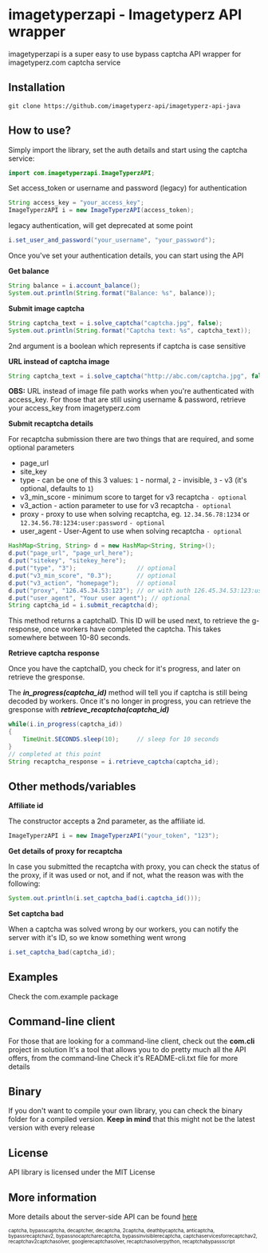 imagetyperzapi - Imagetyperz API wrapper
=========================================
imagetyperzapi is a super easy to use bypass captcha API wrapper for imagetyperz.com captcha service

## Installation

    git clone https://github.com/imagetyperz-api/imagetyperz-api-java

## How to use?

Simply import the library, set the auth details and start using the captcha service:

``` java
import com.imagetyperzapi.ImageTyperzAPI;
```
Set access_token or username and password (legacy) for authentication

``` java
String access_key = "your_access_key";
ImageTyperzAPI i = new ImageTyperzAPI(access_token);
```
legacy authentication, will get deprecated at some point
``` java
i.set_user_and_password("your_username", "your_password");
```
Once you've set your authentication details, you can start using the API

**Get balance**

``` java
String balance = i.account_balance();
System.out.println(String.format("Balance: %s", balance));
```

**Submit image captcha**

``` java
String captcha_text = i.solve_captcha("captcha.jpg", false);
System.out.println(String.format("Captcha text: %s", captcha_text));
```
2nd argument is a boolean which represents if captcha is case sensitive

**URL instead of captcha image**
``` java
String captcha_text = i.solve_captcha("http://abc.com/captcha.jpg", false);
```
**OBS:** URL instead of image file path works when you're authenticated with access_key.
 For those that are still using username & password, retrieve your access_key from 
 imagetyperz.com

**Submit recaptcha details**

For recaptcha submission there are two things that are required, and some optional parameters
- page_url
- site_key
- type - can be one of this 3 values: `1` - normal, `2` - invisible, `3` - v3 (it's optional, defaults to `1`)
- v3_min_score - minimum score to target for v3 recaptcha `- optional`
- v3_action - action parameter to use for v3 recaptcha `- optional`
- proxy - proxy to use when solving recaptcha, eg. `12.34.56.78:1234` or `12.34.56.78:1234:user:password` `- optional`
- user_agent - User-Agent to use when solving recaptcha `- optional` 

``` java
HashMap<String, String> d = new HashMap<String, String>();
d.put("page_url", "page_url_here");
d.put("sitekey", "sitekey_here");
d.put("type", "3");                 // optional
d.put("v3_min_score", "0.3");       // optional
d.put("v3_action", "homepage");     // optional
d.put("proxy", "126.45.34.53:123"); // or with auth 126.45.34.53:123:user:pass - optional
d.put("user_agent", "Your user agent"); // optional
String captcha_id = i.submit_recaptcha(d);
```
This method returns a captchaID. This ID will be used next, to retrieve the g-response, once workers have
completed the captcha. This takes somewhere between 10-80 seconds.

**Retrieve captcha response**

Once you have the captchaID, you check for it's progress, and later on retrieve the gresponse.

The ***in_progress(captcha_id)*** method will tell you if captcha is still being decoded by workers.
Once it's no longer in progress, you can retrieve the gresponse with ***retrieve_recaptcha(captcha_id)***

``` java
while(i.in_progress(captcha_id))
{
    TimeUnit.SECONDS.sleep(10);     // sleep for 10 seconds
}
// completed at this point
String recaptcha_response = i.retrieve_captcha(captcha_id);
```

## Other methods/variables

**Affiliate id**

The constructor accepts a 2nd parameter, as the affiliate id.
``` java
ImageTyperzAPI i = new ImageTyperzAPI("your_token", "123");
```

**Get details of proxy for recaptcha**

In case you submitted the recaptcha with proxy, you can check the status of the proxy, if it was used or not,
and if not, what the reason was with the following:

``` java
System.out.println(i.set_captcha_bad(i.captcha_id()));
```

**Set captcha bad**

When a captcha was solved wrong by our workers, you can notify the server with it's ID,
so we know something went wrong

``` java
i.set_captcha_bad(captcha_id);
```

## Examples
Check the com.example package

## Command-line client
For those that are looking for a command-line client, check out the **com.cli** project in solution
It's a tool that allows you to do pretty much all the API offers, from the command-line
Check it's README-cli.txt file for more details

## Binary
If you don't want to compile your own library, you can check the binary folder for a compiled version.
**Keep in mind** that this might not be the latest version with every release

## License
API library is licensed under the MIT License

## More information
More details about the server-side API can be found [here](http://imagetyperz.com)


<sup><sub>captcha, bypasscaptcha, decaptcher, decaptcha, 2captcha, deathbycaptcha, anticaptcha, 
bypassrecaptchav2, bypassnocaptcharecaptcha, bypassinvisiblerecaptcha, captchaservicesforrecaptchav2, 
recaptchav2captchasolver, googlerecaptchasolver, recaptchasolverpython, recaptchabypassscript</sup></sub>

